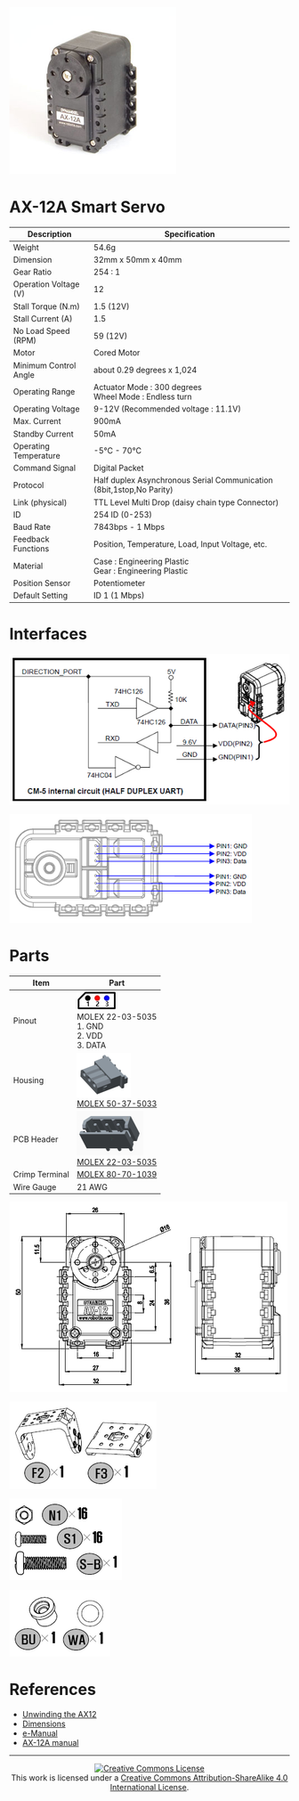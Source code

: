 ![](pics/AX-12.jpg)

# AX-12A Smart Servo

Description | Specification
---|---
Weight | 54.6g
Dimension | 32mm x 50mm x 40mm
Gear Ratio | 254 : 1
Operation Voltage (V) | 12
Stall Torque (N.m) | 1.5 (12V)
Stall Current (A) | 1.5
No Load Speed (RPM) | 59 (12V)
Motor | Cored Motor
Minimum Control Angle | about 0.29 degrees x 1,024
Operating Range | Actuator Mode : 300 degrees <br> Wheel Mode : Endless turn
Operating Voltage | 9-12V (Recommended voltage : 11.1V)
Max. Current | 900mA
Standby Current | 50mA
Operating Temperature | -5°C - 70°C
Command Signal | Digital Packet
Protocol | Half duplex Asynchronous Serial Communication (8bit,1stop,No Parity)
Link (physical) | TTL Level Multi Drop (daisy chain type Connector)
ID | 254 ID (0-253)
Baud Rate | 7843bps - 1 Mbps
Feedback Functions | Position, Temperature, Load, Input Voltage, etc.
Material | Case : Engineering Plastic <br> Gear : Engineering Plastic
Position Sensor | Potentiometer
Default Setting | ID 1 (1 Mbps)

# Interfaces

![](pics/ax_series_circuit.png)

![](pics/ax_series_pin.png)

# Parts

| Item | Part |
|---|---|
| Pinout | ![](pics/molex_22035035_diagram.png) <br> MOLEX 22-03-5035 <br> 1. GND <br> 2. VDD <br> 3. DATA |
| Housing | ![](pics/molex_50375033.png) <br> [MOLEX 50-37-5033](http://www.molex.com/molex/products/datasheet.jsp?part=active/0050375033_CRIMP_HOUSINGS.xml)|
| PCB Header | ![](pics/molex_22035035.png) <br> [MOLEX 22-03-5035](http://www.molex.com/molex/products/datasheet.jsp?part=active/0022035035_PCB_HEADERS.xml) |
| Crimp Terminal | [MOLEX 80-70-1039](http://www.molex.com/molex/products/datasheet.jsp?part=active/0008701039_CRIMP_TERMINALS.xml) |
| Wire Gauge | 21 AWG |

![](pics/AX-12-dimensions.png)

![](pics/AX-12-frames.png)

![](pics/AX-12-screws.png)

![](pics/AX-12-washers.png)

# References

- [Unwinding the AX12](Unwinding_the_AX12.pdf)
- [Dimensions](AX-12A.pdf)
- [e-Manual](http://emanual.robotis.com/docs/en/dxl/ax/ax-12a/)
- [AX-12A manual](AX-12.pdf)

---

<p align="center">
	<a rel="license" href="http://creativecommons.org/licenses/by-sa/4.0/">
		<img alt="Creative Commons License"  src="https://i.creativecommons.org/l/by-sa/4.0/88x31.png" />
	</a>
	<br />This work is licensed under a <a rel="license" href="http://creativecommons.org/licenses/by-sa/4.0/">Creative Commons Attribution-ShareAlike 4.0 International License</a>.
</p>
